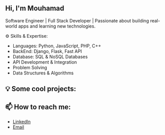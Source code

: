 ## Hi, I'm Mouhamad
Software Engineer | Full Stack Developer | Passionate about building real-world apps and learning new technologies.

⚙️ Skills & Expertise:

- Languages: Python, JavaScript, PHP, C++
- BackEnd: Django, Flask, Fast API
- Database: SQL & NoSQL Databases
- API Development & Integration
- Problem Solving
- Data Structures & Algorithms


## 💡 Some cool projects:



## 📫 How to reach me:

- [LinkedIn](https://www.linkedin.com/in/mouhamad-kasem/)
- [Email](mailto:mouhamad.akasem@gmail.com)

